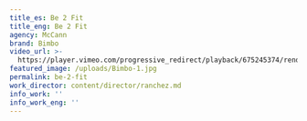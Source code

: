 ```yaml
---
title_es: Be 2 Fit
title_eng: Be 2 Fit
agency: McCann
brand: Bimbo
video_url: >-
  https://player.vimeo.com/progressive_redirect/playback/675245374/rendition/1080p/file.mp4?loc=external&log_user=0&signature=527cc291e2e26f44978aa1ab6d2231db4c5cc6d998530218446101b4dd6f333d
featured_image: /uploads/Bimbo-1.jpg
permalink: be-2-fit
work_director: content/director/ranchez.md
info_work: ''
info_work_eng: ''
---
```


